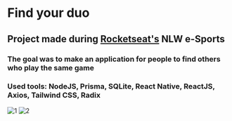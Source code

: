 # Find your duo
## Project made during [Rocketseat's](https://www.rocketseat.com.br/) NLW e-Sports
### The goal was to make an application for people to find others who play the same game
### Used tools: NodeJS, Prisma, SQLite, React Native, ReactJS, Axios, Tailwind CSS, Radix
![1](https://user-images.githubusercontent.com/104205613/191118553-3f066471-841a-4d86-b250-26ed76459eae.png)
![2](https://user-images.githubusercontent.com/104205613/191118557-835bae8d-e484-4053-b3fa-e3d283f69f12.png)
